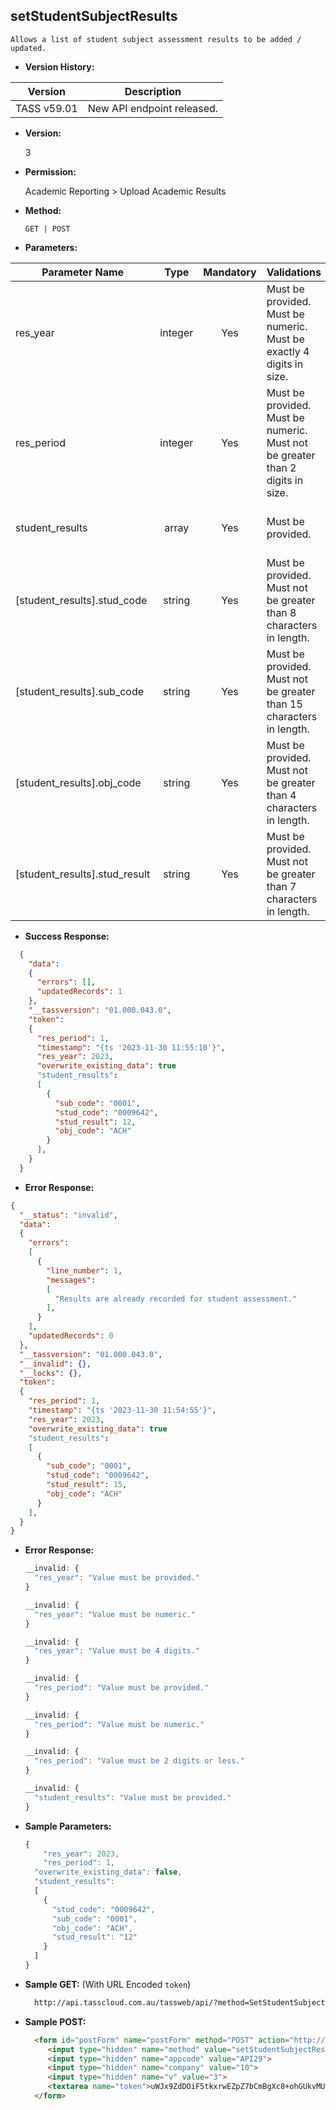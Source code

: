 **setStudentSubjectResults**
----
	Allows a list of student subject assessment results to be added / updated.

* **Version History:**

Version | Description
--- | --- |
TASS v59.01 | New API endpoint released.

* **Version:**

	3

* **Permission:**

	Academic Reporting > Upload Academic Results

* **Method:**

	`GET | POST`

*  **Parameters:**

Parameter Name | Type | Mandatory | Validations | Notes
--- | :---: | :---: | --- | --- |
res_year | integer | Yes | Must be provided.<br>Must be numeric.<br>Must be exactly 4 digits in size. | Year to apply subject assessment results for.
res_period | integer | Yes | Must be provided.<br>Must be numeric.<br>Must not be greater than 2 digits in size. | Period to apply subject assessment results for.
student_results | array | Yes | Must be provided. | List of student results to update.
[student_results].stud_code | string | Yes | Must be provided.<br>Must not be greater than 8 characters in length. | Student code.
[student_results].sub_code | string | Yes | Must be provided.<br>Must not be greater than 15 characters in length. | Subject code.
[student_results].obj_code | string | Yes | Must be provided.<br>Must not be greater than 4 characters in length. | Objective code.
[student_results].stud_result | string | Yes | Must be provided.<br>Must not be greater than 7 characters in length. | Assessment result.

* **Success Response:**

```json
  {
    "data":
    {
      "errors": [],
      "updatedRecords": 1
    },
    "__tassversion": "01.000.043.0",
    "token":
    {
      "res_period": 1,
      "timestamp": "{ts '2023-11-30 11:55:10'}",
      "res_year": 2023,
      "overwrite_existing_data": true
      "student_results":
      [
        {
          "sub_code": "0001",
          "stud_code": "0009642",
          "stud_result": 12,
          "obj_code": "ACH"
        }
      ],
    }
  }
```

* **Error Response:**

```json
{
  "__status": "invalid",
  "data":
  {
    "errors":
    [
      {
        "line_number": 1,
        "messages":
        [
          "Results are already recorded for student assessment."
        ],
      }
    ],
    "updatedRecords": 0
  },
  "__tassversion": "01.000.043.0",
  "__invalid": {},
  "__locks": {},
  "token":
  {
    "res_period": 1,
    "timestamp": "{ts '2023-11-30 11:54:55'}",
    "res_year": 2023,
    "overwrite_existing_data": true
    "student_results":
    [
      {
        "sub_code": "0001",
        "stud_code": "0009642",
        "stud_result": 15,
        "obj_code": "ACH"
      }
    ],
  }
}
```
 
* **Error Response:**

    ```javascript
    __invalid: {
      "res_year": "Value must be provided."
    }
    ```

    ```javascript
    __invalid: {
      "res_year": "Value must be numeric."
    }
    ```

    ```javascript
    __invalid: {
      "res_year": "Value must be 4 digits."
    }
    ```

    ```javascript
    __invalid: {
      "res_period": "Value must be provided."
    }
    ```

    ```javascript
    __invalid: {
      "res_period": "Value must be numeric."
    }
    ```

    ```javascript
    __invalid: {
      "res_period": "Value must be 2 digits or less."
    }
    ```
	
    ```javascript
    __invalid: {
      "student_results": "Value must be provided."
    }
    ```
    
* **Sample Parameters:**

  ```javascript
  {
	  "res_year": 2023,
	  "res_period": 1,
    "overwrite_existing_data": false,
    "student_results":
    [
      {
        "stud_code": "0009642",
        "sub_code": "0001",
        "obj_code": "ACH",
        "stud_result": "12"
      }
    ]
  }
  ```

* **Sample GET:** (With URL Encoded `token`)

  ```HTML
    http://api.tasscloud.com.au/tassweb/api/?method=SetStudentSubjectResults&appcode=API29&company=10&v=3&token=uWJx9ZdDOiF5tkxrwEZpZ7bCmBgXc8+ohGUkvMU9tTfLvbP8V750wG9Ud5mCq/ffCOIpJ5RIoacjluX5Qgde4AYiOqTXZzL0LoHR2mUuN70NNR1wYxQQeYDyPeqirusSfyAsR534FuPBfWUZEDmQYSxFDg2lDKyeFWnJTymmZdZ2nEAP/LSGP4e7VwG8HayNIt92J6uH/LxTUC2yq8Z4tD0ow3oFXfd0uFGPjxnJiWcdZNpehYQezstq1ioudRoVKUJkZ1xTCHHHq1eTxtgkmw==
  ```
  
* **Sample POST:**

  ```HTML
    <form id="postForm" name="postForm" method="POST" action="http://api.tasscloud.com.au/tassweb/api/">
       <input type="hidden" name="method" value="setStudentSubjectResults**">
       <input type="hidden" name="appcode" value="API29">
       <input type="hidden" name="company" value="10">
       <input type="hidden" name="v" value="3">
       <textarea name="token">uWJx9ZdDOiF5tkxrwEZpZ7bCmBgXc8+ohGUkvMU9tTfLvbP8V750wG9Ud5mCq/ffCOIpJ5RIoacjluX5Qgde4AYiOqTXZzL0LoHR2mUuN70NNR1wYxQQeYDyPeqirusSfyAsR534FuPBfWUZEDmQYSxFDg2lDKyeFWnJTymmZdZ2nEAP/LSGP4e7VwG8HayNIt92J6uH/LxTUC2yq8Z4tD0ow3oFXfd0uFGPjxnJiWcdZNpehYQezstq1ioudRoVKUJkZ1xTCHHHq1eTxtgkmw==</textarea>
    </form>
  ```
